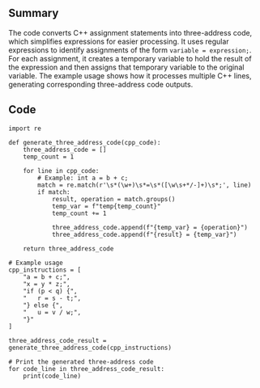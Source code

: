 ## Summary

The code converts C++ assignment statements into three-address code, which simplifies expressions for easier processing. It uses regular expressions to identify assignments of the form `variable = expression;`. For each assignment, it creates a temporary variable to hold the result of the expression and then assigns that temporary variable to the original variable. The example usage shows how it processes multiple C++ lines, generating corresponding three-address code outputs.

## Code

```
import re

def generate_three_address_code(cpp_code):
    three_address_code = []
    temp_count = 1

    for line in cpp_code:
        # Example: int a = b + c;
        match = re.match(r'\s*(\w+)\s*=\s*([\w\s+*/-]+)\s*;', line)
        if match:
            result, operation = match.groups()
            temp_var = f"temp{temp_count}"
            temp_count += 1

            three_address_code.append(f"{temp_var} = {operation}")
            three_address_code.append(f"{result} = {temp_var}")

    return three_address_code

# Example usage
cpp_instructions = [
    "a = b + c;",
    "x = y * z;",
    "if (p < q) {",
    "   r = s - t;",
    "} else {",
    "   u = v / w;",
    "}"
]

three_address_code_result = generate_three_address_code(cpp_instructions)

# Print the generated three-address code
for code_line in three_address_code_result:
    print(code_line)

```
